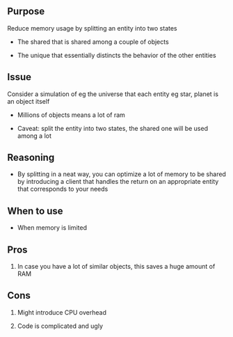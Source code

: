 ## Purpose

Reduce memory usage by splitting an entity into two states

* The shared that is shared among a couple of objects

* The unique that essentially distincts the behavior of the other entities

## Issue

Consider a simulation of eg the universe that each entity eg star, planet is an object itself

* Millions of objects means a lot of ram

* Caveat: split the entity into two states, the shared one will be used among a lot

## Reasoning

* By splitting in a neat way, you can optimize a lot of memory to be shared by introducing a client that handles the return on an appropriate entity that corresponds to your needs

## When to use

* When memory is limited

## Pros

1) In case you have a lot of similar objects, this saves a huge amount of RAM

## Cons

1) Might introduce CPU overhead

2) Code is complicated and ugly